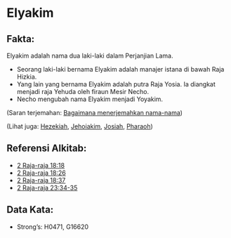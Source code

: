 # Elyakim

## Fakta:

Elyakim adalah nama dua laki-laki dalam Perjanjian Lama.

* Seorang laki-laki bernama Elyakim adalah manajer istana di bawah Raja Hizkia.
* Yang lain yang bernama Elyakim adalah putra Raja Yosia. Ia diangkat menjadi raja Yehuda oleh firaun Mesir Necho.
* Necho mengubah nama Elyakim menjadi Yoyakim.

(Saran terjemahan: [Bagaimana menerjemahkan nama-nama](rc://en/ta/man/translate/translate-names))

(Lihat juga: [Hezekiah](../names/hezekiah.md), [Jehoiakim](../names/jehoiakim.md), [Josiah](../names/josiah.md), [Pharaoh](../names/pharaoh.md))

## Referensi Alkitab:

* [2 Raja-raja 18:18](rc://en/tn/help/2ki/18/18)
* [2 Raja-raja 18:26](rc://en/tn/help/2ki/18/26)
* [2 Raja-raja 18:37](rc://en/tn/help/2ki/18/37)
* [2 Raja-raja 23:34-35](rc://en/tn/help/2ki/23/34)

## Data Kata:

* Strong’s: H0471, G16620
